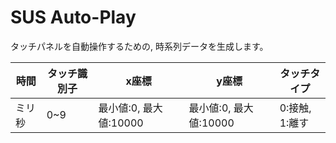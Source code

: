 # SUS Auto-Play
タッチパネルを自動操作するための, 時系列データを生成します。

| 時間   | タッチ識別子 | x座標                  | y座標                  | タッチタイプ   |
|--------|--------------|------------------------|------------------------|----------------|
| ミリ秒 | 0~9          | 最小値:0, 最大値:10000 | 最小値:0, 最大値:10000 | 0:接触, 1:離す |